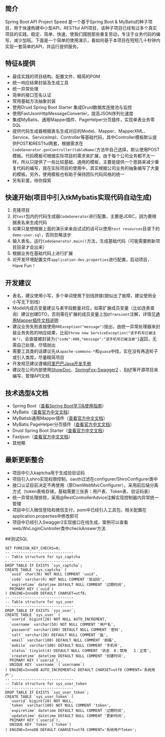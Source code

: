 ## 简介
Spring Boot API Project Speed 是一个基于Spring Boot & MyBatis的种子项目，用于快速构建中小型API、RESTful API项目，该种子项目已经有过多个真实项目的实践，稳定、简单、快速，使我们摆脱那些重复劳动，专注于业务代码的编写，减少加班。下面是一个简单的使用演示，看如何基于本项目在短短几十秒钟内实现一套简单的API，并运行提供服务。

## 特征&提供
- 最佳实践的项目结构、配置文件、精简的POM
- 统一响应结果封装及生成工具
- 统一异常处理
- 简单的接口签名认证
- 常用基础方法抽象封装
- 使用Druid Spring Boot Starter 集成Druid数据库连接池与监控
- 使用FastJsonHttpMessageConverter，提高JSON序列化速度
- 集成MyBatis、通用Mapper插件、PageHelper分页插件，实现单表业务零SQL
- 提供代码生成器根据表名生成对应的Model、Mapper、MapperXML、Service、ServiceImpl、Controller等基础代码，其中Controller模板默认提供POST和RESTful两套，根据需求在```CodeGenerator.genController(tableName)```方法中自己选择，默认使用POST模板。代码模板可根据实际项目的需求来扩展，由于每个公司业务都不太一样，所以只提供了一些比较基础、通用的模板，主要是提供一个思路来减少重复代码的编写，我在实际项目的使用中，其实根据公司业务的抽象编写了大量的模板。另外，使用模板也有助于保持团队代码风格的统一
- 另有彩蛋，待你探索
 
## 快速开始(项目中引入tkMybatis实现代码自动生成)
1. 克隆项目
2. 对```test```包内的代码生成器```CodeGenerator```进行配置，主要是JDBC，因为要根据表名来生成代码
3. 如果只是想根据上面的演示来亲自试试的话可以使用```test resources```目录下的```demo-user.sql```，否则忽略该步
3. 输入表名，运行```CodeGenerator.main()```方法，生成基础代码（可能需要刷新项目目录才会出来）
4. 根据业务在基础代码上进行扩展
5. 对开发环境配置文件```application-dev.properties```进行配置，启动项目，Have Fun！
 
## 开发建议
- 表名，建议使用小写，多个单词使用下划线拼接(貌似出了故障，建议使用全小写无下划线)
- Model内成员变量建议与表字段数量对应，如需扩展成员变量（比如连表查询）建议创建DTO，否则需在扩展的成员变量上加```@Transient```注解，详情见[通用Mapper插件文档说明](https://mapperhelper.github.io/docs/2.use/)
- 建议业务失败直接使用```RRException("message")```抛出，由统一异常处理器来封装业务失败的响应结果，比如```throw new ServiceException("该手机号已被注册")```，会直接被封装为```{"code":400,"message":"该手机号已被注册"}```返回，无需自己处理，尽情抛出
- 需要工具类的话建议先从```apache-commons-*```和```guava```中找，实在没有再造轮子或引入类库，尽量精简项目
- 开发规范建议遵循[阿里巴巴Java开发手册](https://github.com/lihengming/java-codes/blob/master/shared-resources/%E9%98%BF%E9%87%8C%E5%B7%B4%E5%B7%B4Java%E5%BC%80%E5%8F%91%E6%89%8B%E5%86%8CV1.3.0.pdf)
- 建议在公司内部使用[ShowDoc](https://github.com/star7th/showdoc)、[SpringFox-Swagger2](https://github.com/springfox/springfox) 、[RAP](https://github.com/thx/RAP)等开源项目来编写、管理API文档 

## 技术选型&文档
- Spring Boot（[查看Spring Boot学习&使用指南](http://www.jianshu.com/p/1a9fd8936bd8)）
- MyBatis（[查看官方中文文档](http://www.mybatis.org/mybatis-3/zh/index.html)）
- MyBatisb通用Mapper插件（[查看官方中文文档](https://mapperhelper.github.io/docs/)）
- MyBatis PageHelper分页插件（[查看官方中文文档](https://pagehelper.github.io/)）
- Druid Spring Boot Starter（[查看官方中文文档](https://github.com/alibaba/druid/tree/master/druid-spring-boot-starter/)）
- Fastjson（[查看官方中文文档](https://github.com/Alibaba/fastjson/wiki/%E9%A6%96%E9%A1%B5)）
- 其他略

## 最新更新整合
- 项目中引入kaptcha用于生成验验证码
- 项目引入shiro实现权限控制，oauth过滤在configurer/ShiroConfigurer类中
- 接口认证目前决定不再使用（原OwnWebMvcConfigurer），采用前后端分离方式（token表格存储，基础需要三张表：用户表、Token表、验证码表）
- 统一异常处理排除，采用@RestControllerAdvice注解实现控制器内异常统一管理
- 项目中引入微信登陆和微信支付，pom中已经引入工具包，相关配置在application.properties中修改即可
- 项目中已经引入Swagger2实现接口在线生成，案例可以查看web/WxLoginController类中checkAnswer方法

##测试SQL
```
SET FOREIGN_KEY_CHECKS=0;
-- ----------------------------
-- Table structure for sys_captcha
-- ----------------------------
DROP TABLE IF EXISTS `sys_captcha`;
CREATE TABLE `sys_captcha` (
  `uuid` char(36) NOT NULL COMMENT 'uuid',
  `code` varchar(6) NOT NULL COMMENT '验证码',
  `expiretime` datetime DEFAULT NULL COMMENT '过期时间',
  PRIMARY KEY (`uuid`)
) ENGINE=InnoDB DEFAULT CHARSET=utf8;
-- ----------------------------
-- Table structure for sys_user
-- ----------------------------
DROP TABLE IF EXISTS `sys_user`;
CREATE TABLE `sys_user` (
  `userid` bigint(20) NOT NULL AUTO_INCREMENT,
  `username` varchar(50) NOT NULL COMMENT '用户名',
  `password` varchar(100) DEFAULT NULL COMMENT '密码',
  `salt` varchar(20) DEFAULT NULL COMMENT '盐',
  `email` varchar(100) DEFAULT NULL COMMENT '邮箱',
  `mobile` varchar(100) DEFAULT NULL COMMENT '手机号',
  `status` tinyint(4) DEFAULT NULL COMMENT '状态  0：禁用   1：正常',
  `createtime` datetime DEFAULT NULL COMMENT '创建时间',
  PRIMARY KEY (`userid`),
  UNIQUE KEY `username` (`username`)
) ENGINE=InnoDB AUTO_INCREMENT=2 DEFAULT CHARSET=utf8 COMMENT='系统用户';
-- ----------------------------
-- Table structure for sys_user_token
-- ----------------------------
DROP TABLE IF EXISTS `sys_user_token`;
CREATE TABLE `sys_user_token` (
  `userid` bigint(20) NOT NULL,
  `token` varchar(100) NOT NULL COMMENT 'token',
  `expiretime` datetime DEFAULT NULL COMMENT '过期时间',
  `updatetime` datetime DEFAULT NULL COMMENT '更新时间',
  PRIMARY KEY (`userid`),
  UNIQUE KEY `token` (`token`)
) ENGINE=InnoDB DEFAULT CHARSET=utf8 COMMENT='系统用户Token';
```
